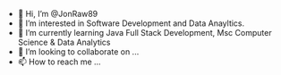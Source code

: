 - 👋 Hi, I’m @JonRaw89
- 👀 I’m interested in Software Development and Data Anayltics.
- 🌱 I’m currently learning Java Full Stack Development, Msc Computer Science & Data Analytics
- 💞️ I’m looking to collaborate on ...
- 📫 How to reach me ...

<!---
JonRaw89/JonRaw89 is a ✨ special ✨ repository because its `README.md` (this file) appears on your GitHub profile.
You can click the Preview link to take a look at your changes.
--->
